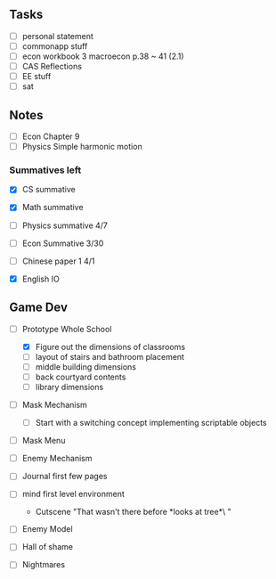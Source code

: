 
## Tasks
- [ ] personal statement
- [ ] commonapp stuff
- [ ] econ workbook 3 macroecon p.38 ~ 41 (2.1)
- [ ] CAS Reflections
- [ ] EE stuff
- [ ] sat

## Notes

- [ ] Econ Chapter 9
- [ ] Physics Simple harmonic motion

### Summatives left
- [x] CS summative
- [x] Math summative
- [ ] Physics summative 4/7
- [ ] Econ Summative 3/30
- [ ] Chinese paper 1 4/1
- [x] English IO


## Game Dev
- [ ] Prototype Whole School
	- [x] Figure out the dimensions of classrooms
	- [ ] layout of stairs and bathroom placement
	- [ ] middle building dimensions
	- [ ] back courtyard contents
	- [ ] library dimensions
- [ ] Mask Mechanism
	- [ ] Start with a switching concept implementing scriptable objects
- [ ] Mask Menu
- [ ] Enemy Mechanism
- [ ] Journal first few pages
- [ ] mind first level environment
	- Cutscene "That wasn't there before \*looks at tree*\ "
- [ ] Enemy Model
- [ ] Hall of shame
- [ ] Nightmares

